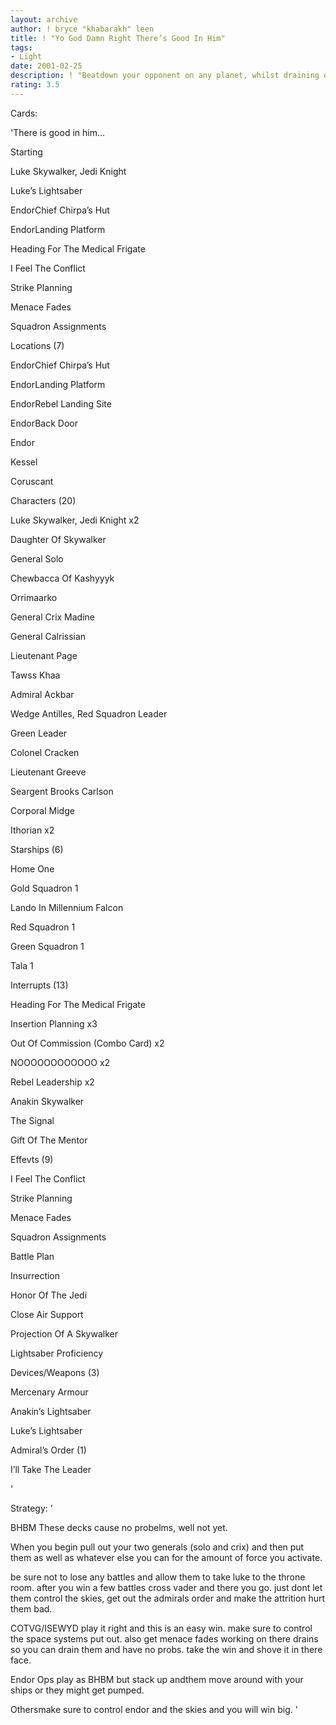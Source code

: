 ```yaml
---
layout: archive
author: ! bryce "khabarakh" leen
title: ! "Yo God Damn Right There’s Good In Him"
tags:
- Light
date: 2001-02-25
description: ! "Beatdown your opponent on any planet, whilst draining on endor for at least 3 per battleground site."
rating: 3.5
---
```

Cards: 

'There is good in him...


Starting


Luke Skywalker, Jedi Knight

Luke’s Lightsaber

EndorChief Chirpa’s Hut

EndorLanding Platform

Heading For The Medical Frigate

I Feel The Conflict

Strike Planning

Menace Fades

Squadron Assignments


Locations (7)


EndorChief Chirpa’s Hut

EndorLanding Platform

EndorRebel Landing Site

EndorBack Door

Endor

Kessel

Coruscant


Characters (20) 


Luke Skywalker, Jedi Knight x2

Daughter Of Skywalker

General Solo

Chewbacca Of Kashyyyk

Orrimaarko

General Crix Madine

General Calrissian

Lieutenant Page

Tawss Khaa

Admiral Ackbar

Wedge Antilles, Red Squadron Leader

Green Leader

Colonel Cracken

Lieutenant Greeve

Seargent Brooks Carlson

Corporal Midge

Ithorian x2


Starships (6) 


Home One

Gold Squadron 1 

Lando In Millennium Falcon 

Red Squadron 1

Green Squadron 1

Tala 1


Interrupts (13) 


Heading For The Medical Frigate

Insertion Planning x3

Out Of Commission (Combo Card) x2

NOOOOOOOOOOOO x2

Rebel Leadership x2

Anakin Skywalker

The Signal

Gift Of The Mentor


Effevts (9)


I Feel The Conflict

Strike Planning

Menace Fades

Squadron Assignments

Battle Plan

Insurrection

Honor Of The Jedi

Close Air Support

Projection Of A Skywalker

Lightsaber Proficiency


Devices/Weapons (3)

Mercenary Armour

Anakin’s Lightsaber

Luke’s Lightsaber


Admiral’s Order (1)

I’ll Take The Leader


'

Strategy: '

BHBM These decks cause no probelms, well not yet.

When you begin pull out your two generals (solo and crix) and then put them as well as whatever else you can for the amount of force you activate.

be sure not to lose any battles and allow them to take luke to the throne room. after you win a few battles cross vader and there you go. just dont let them control the skies, get out the admirals order and make the attrition hurt them bad.


COTVG/ISEWYD play it right and this is an easy win. make sure to control the space systems put out. also get menace fades working on there drains so you can drain them and have no probs. take the win and shove it in there face.


Endor Ops play as BHBM but stack up andthem move around with your ships or they might get pumped.


Othersmake sure to control endor and the skies and you will win big. '
